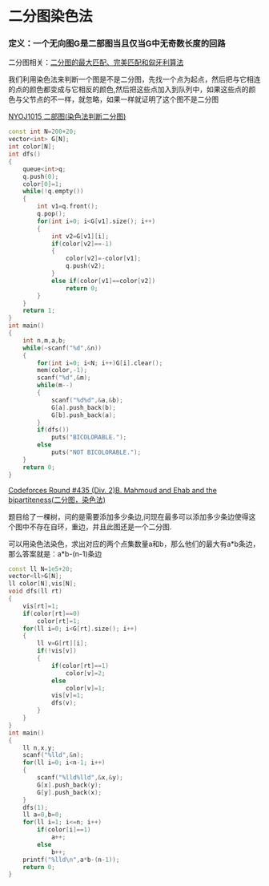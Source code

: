 # 二分图染色法

### 定义：一个无向图G是二部图当且仅当G中无奇数长度的回路

二分图相关：[二分图的最大匹配、完美匹配和匈牙利算法](http://www.renfei.org/blog/bipartite-matching.html)

我们利用染色法来判断一个图是不是二分图，先找一个点为起点，然后把与它相连的点的颜色都变成与它相反的颜色,然后把这些点加入到队列中，如果这些点的颜色与父节点的不一样，就忽略，如果一样就证明了这个图不是二分图

[NYOJ1015 二部图(染色法判断二分图)](http://blog.csdn.net/riba2534/article/details/78074672)

```cpp
const int N=200+20;
vector<int> G[N];
int color[N];
int dfs()
{
    queue<int>q;
    q.push(0);
    color[0]=1;
    while(!q.empty())
    {
        int v1=q.front();
        q.pop();
        for(int i=0; i<G[v1].size(); i++)
        {
            int v2=G[v1][i];
            if(color[v2]==-1)
            {
                color[v2]=-color[v1];
                q.push(v2);
            }
            else if(color[v1]==color[v2])
                return 0;
        }
    }
    return 1;
}
int main()
{
    int n,m,a,b;
    while(~scanf("%d",&n))
    {
        for(int i=0; i<N; i++)G[i].clear();
        mem(color,-1);
        scanf("%d",&m);
        while(m--)
        {
            scanf("%d%d",&a,&b);
            G[a].push_back(b);
            G[b].push_back(a);
        }
        if(dfs())
            puts("BICOLORABLE.");
        else
            puts("NOT BICOLORABLE.");
    }
    return 0;
}
```

 [Codeforces Round #435 (Div. 2)B. Mahmoud and Ehab and the bipartiteness(二分图，染色法)](http://blog.csdn.net/riba2534/article/details/78074704)

题目给了一棵树，问的是需要添加多少条边,问现在最多可以添加多少条边使得这个图中不存在自环，重边，并且此图还是一个二分图.

可以用染色法染色，求出对应的两个点集数量a和b，那么他们的最大有a*b条边，那么答案就是：a\*b-(n-1)条边

```cpp
const ll N=1e5+20;  
vector<ll>G[N];  
ll color[N],vis[N];  
void dfs(ll rt)  
{  
    vis[rt]=1;  
    if(color[rt]==0)  
        color[rt]=1;  
    for(ll i=0; i<G[rt].size(); i++)  
    {  
        ll v=G[rt][i];  
        if(!vis[v])  
        {  
            if(color[rt]==1)  
                color[v]=2;  
            else  
                color[v]=1;  
            vis[v]=1;  
            dfs(v);  
        }  
    }  
}  
int main()  
{  
    ll n,x,y;  
    scanf("%lld",&n);  
    for(ll i=0; i<n-1; i++)  
    {  
        scanf("%lld%lld",&x,&y);  
        G[x].push_back(y);  
        G[y].push_back(x);  
    }  
    dfs(1);  
    ll a=0,b=0;  
    for(ll i=1; i<=n; i++)  
        if(color[i]==1)  
            a++;  
        else  
            b++;  
    printf("%lld\n",a*b-(n-1));  
    return 0;  
}  
```



